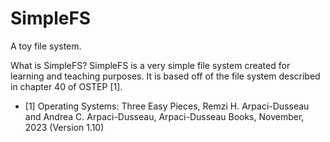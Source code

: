 # SimpleFS

A toy file system.

What is SimpleFS? SimpleFS is a very simple file system created for learning
and teaching purposes. It is based off of the file system described in chapter
40 of OSTEP [1].

- [1] Operating Systems: Three Easy Pieces, Remzi H. Arpaci-Dusseau and Andrea C. Arpaci-Dusseau, Arpaci-Dusseau Books, November, 2023 (Version 1.10) 
